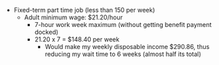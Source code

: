 - Fixed-term part time job (less than 150 per week)
	- Adult minimum wage: $21.20/hour
		- 7-hour work week maximum (without getting benefit payment docked)
		- 21.20 x 7 = $148.40 per week
			- Would make my weekly disposable income $290.86, thus reducing my wait time to 6 weeks (almost half its total)
